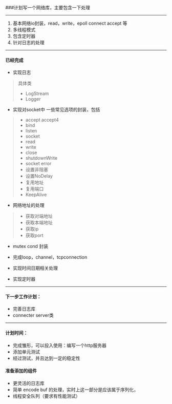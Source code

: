 ###计划写一个网络库，主要包含一下处理

-----------------------

1. 基本网络io封装，read，write，epoll connect accept 等
2. 多线程模式
3. 包含定时器
4. 针对日志的处理

-----------------------

#### 已经完成

+ 实现日志
>具体类
>+ LogStream
>+ Logger

+ 实现对socket中 一些常见选项的封装，包括
> + accept accept4
> + bind
> + listen
> + socket
> + read
> + write
> + close
> + shutdownWrite
> + socket error
> + 设置非阻塞
> + 设置NoDelay
> + 复用地址
> + 复用端口
> + KeepAlive

+ 网络地址的处理
> + 获取对端地址
> + 获取本端地址
> + 获取ip
> + 获取port

+ mutex cond 封装
+ 完成loop，channel，tcpconnection
+ 实现时间日期相关处理

+ 实现定时器

-----------------------

#### 下一步工作计划：

+ 完善日志库
+ connecter server类

-----------------------

#### 计划时间：

+ 完成雏形，可以投入使用：编写一个http服务器
+ 添加单元测试
+ 经过测试，并且达到一定的稳定性


#### 准备添加的组件
+ 更灵活的日志库
+ 简单 encode buf 的处理，实时上这一部分是应该属于序列化，
+ 线程安全队列（要求有性能测试）

